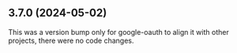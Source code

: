 ## 3.7.0 (2024-05-02)

This was a version bump only for google-oauth to align it with other projects, there were no code changes.
